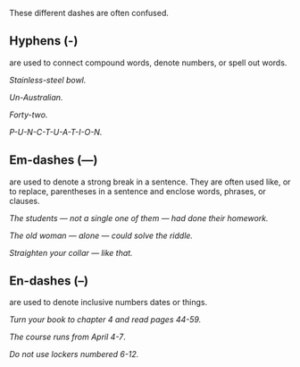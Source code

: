 These different dashes are often confused.

## **Hyphens** **(-)** 
are used to connect compound words, denote numbers, or spell out words.

_Stainless-steel bowl._ 

_Un-Australian._

_Forty-two._

_P-U-N-C-T-U-A-T-I-O-N._

## **Em-dashes** **(—)** 
are used to denote a strong break in a sentence. They are often used like, or to replace, parentheses in a sentence and enclose words, phrases, or clauses.

_The students — not a single one of them — had done their homework._

_The old woman — alone — could solve the riddle._

_Straighten your collar — like that._

## **En-dashes (–)**
are used to denote inclusive numbers dates or things.

_Turn your book to chapter 4 and read pages 44-59._

_The course runs from April 4-7_.

_Do not use lockers numbered 6-12._